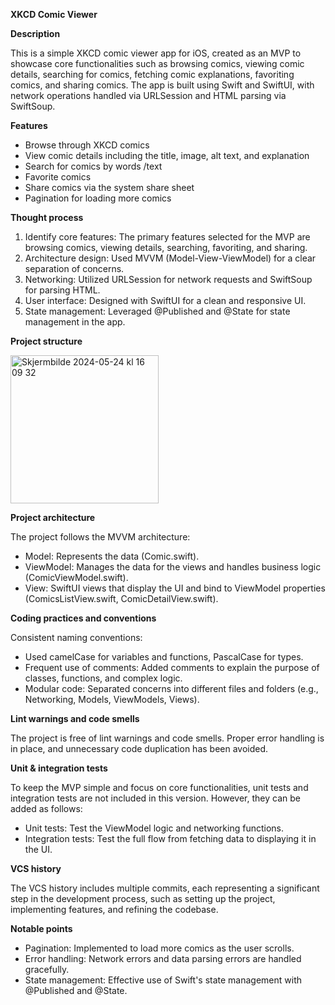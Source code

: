 ****XKCD Comic Viewer****

**Description**

This is a simple XKCD comic viewer app for iOS, created as an MVP to showcase core functionalities such as browsing comics, viewing comic details, searching for comics, fetching comic explanations, favoriting comics, and sharing comics. The app is built using Swift and SwiftUI, with network operations handled via URLSession and HTML parsing via SwiftSoup.

**Features**

- Browse through XKCD comics
- View comic details including the title, image, alt text, and explanation
- Search for comics by words /text 
- Favorite comics
- Share comics via the system share sheet
- Pagination for loading more comics

**Thought process**

1) Identify core features: The primary features selected for the MVP are browsing comics, viewing details, searching, favoriting, and sharing.
2) Architecture design: Used MVVM (Model-View-ViewModel) for a clear separation of concerns.
3) Networking: Utilized URLSession for network requests and SwiftSoup for parsing HTML.
4) User interface: Designed with SwiftUI for a clean and responsive UI.
5) State management: Leveraged @Published and @State for state management in the app.

**Project structure**

<img width="237" alt="Skjermbilde 2024-05-24 kl  16 09 32" src="https://github.com/M-imo/xkcdViewer/assets/97694145/b19445e1-35c7-45dd-910f-d102c0be8774">



**Project architecture**

The project follows the MVVM architecture: 

+ Model: Represents the data (Comic.swift).
+ ViewModel: Manages the data for the views and handles business logic (ComicViewModel.swift).
+ View: SwiftUI views that display the UI and bind to ViewModel properties (ComicsListView.swift, ComicDetailView.swift).

**Coding practices and conventions**

Consistent naming conventions:
* Used camelCase for variables and functions, PascalCase for types.
* Frequent use of comments: Added comments to explain the purpose of classes, functions, and complex logic.
* Modular code: Separated concerns into different files and folders (e.g., Networking, Models, ViewModels, Views).

**Lint warnings and code smells**

The project is free of lint warnings and code smells. Proper error handling is in place, and unnecessary code duplication has been avoided.

**Unit & integration tests**

To keep the MVP simple and focus on core functionalities, unit tests and integration tests are not included in this version. However, they can be added as follows:

* Unit tests: Test the ViewModel logic and networking functions.
* Integration tests: Test the full flow from fetching data to displaying it in the UI.

**VCS history**

The VCS history includes multiple commits, each representing a significant step in the development process, such as setting up the project, implementing features, and refining the codebase.

**Notable points**
* Pagination: Implemented to load more comics as the user scrolls.
* Error handling: Network errors and data parsing errors are handled gracefully.
* State management: Effective use of Swift's state management with @Published and @State.
